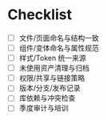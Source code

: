 # Checklist

- [ ] 文件/页面命名与结构一致
- [ ] 组件/变体命名与属性规范
- [ ] 样式/Token 统一来源
- [ ] 未使用资产清理与归档
- [ ] 权限/共享与链接策略
- [ ] 版本/分支/发布记录
- [ ] 库依赖与冲突检查
- [ ] 季度审计与培训
